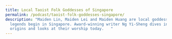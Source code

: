 ```yaml
---
title: Local Taoist Folk Goddesses of Singapore
permalink: /podcast/taoist-folk-goddesses-singapore/
description: "Maiden Lin, Maiden Lei and Maiden Huang are local goddesses whose
  legends begin in Singapore. Award-winning writer Ng Yi-Sheng dives into their
  origins and looks at their worship today.   "
---
```

